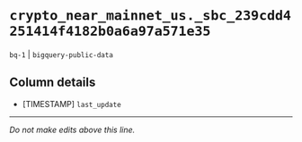 # `crypto_near_mainnet_us._sbc_239cdd4251414f4182b0a6a97a571e35`
`bq-1` | `bigquery-public-data`

## Column details
* [TIMESTAMP] `last_update`

-------------------------------------------------------------------------------
*Do not make edits above this line.*
